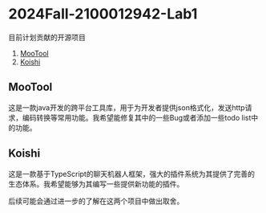 ﻿# 2024Fall-2100012942-Lab1

目前计划贡献的开源项目

1. [MooTool](https://github.com/rememberber/MooTool)
2. [Koishi](https://github.com/koishijs/koishi)

## MooTool
这是一款java开发的跨平台工具库，用于为开发者提供json格式化，发送http请求，编码转换等常用功能。我希望能修复其中的一些Bug或者添加一些todo list中的功能。


## Koishi
这是一款基于TypeScript的聊天机器人框架，强大的插件系统为其提供了完善的生态体系。我希望能够为其编写一些提供新功能的插件。

后续可能会通过进一步的了解在这两个项目中做出取舍。
